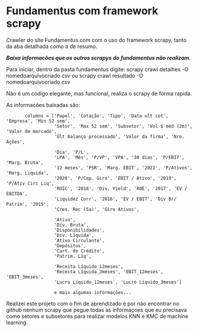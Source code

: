 # Fundamentus com framework scrapy

Crawler do site Fundamentus.com com o uso do framework scrapy, tanto da aba detalhada como a de resumo.

***Baixa informacões que os outros scrapys do fundamentus não realizam.***

Para iniciar, dentro da pasta fundamentus digite: scrapy crawl detalhes -O nomedoarquivocriado.csv  ou scrapy crawl resultado -O nomedoarquivocriado.csv

Não é um codigo elegante, mas funcional, realiza o scrapy de forma rapida.

As informacões baixadas são:

           columns = ['Papel', 'Cotação', 'Tipo', 'Data ult cot', 'Empresa', 'Min 52 sem',
                      'Setor', 'Max 52 sem', 'Subsetor', 'Vol $ méd (2m)', 'Valor de mercado',
                      'Últ balanço processado', 'Valor da firma', 'Nro. Ações',

                      'Dia', 'P/L',
                      'LPA', 'Mês', 'P/VP', 'VPA', '30 dias', 'P/EBIT', 'Marg. Bruta',
                      '12 meses', 'PSR', 'Marg. EBIT', '2021', 'P/Ativos', 'Marg. Líquida',
                      '2020', 'P/Cap. Giro', 'EBIT / Ativo', '2019', 'P/Ativ Circ Liq',
                      'ROIC', '2018', 'Div. Yield', 'ROE', '2017', 'EV / EBITDA',
                      'Liquidez Corr', '2016', 'EV / EBIT', 'Div Br/ Patrim', '2015',
                      'Cres. Rec (5a)', 'Giro Ativos',

                      'Ativo',
                      'Dív. Bruta',
                      'Disponibilidades',
                      'Dív. Líquida',
                      'Ativo Circulante',               
                      'Depósitos',
                      'Cart. de Crédito',
                      'Patrim. Líq',

                      'Receita Líquida_12meses',         
                      'Receita Líquida_3meses', 'EBIT_12meses', 'EBIT_3meses',
                      'Lucro Líquido_12meses', 'Lucro Líquido_3meses']
                      
                      e mais algumas informações...
           
 Realizei este projeto com o fim de aprendizado e por não encontrar no github nenhum scrapy que pegue todas as informaçoes que eu precisava como setores e subsetores para
 realizar modelos KNN e KMC de machine learning. 
